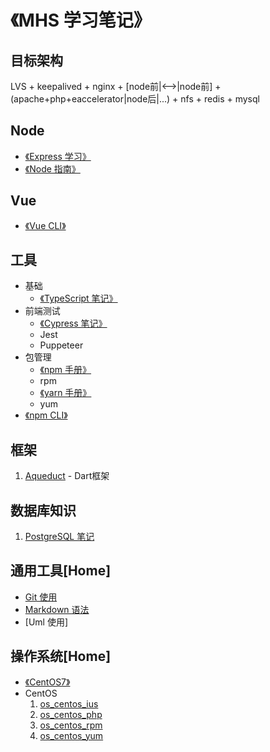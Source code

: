 # 《MHS 学习笔记》

## 目标架构
LVS + keepalived + nginx + [node前|<-->|node前] + (apache+php+eaccelerator|node后|...) + nfs + redis + mysql

## Node
- [《Express 学习》]
- [《Node 指南》]

## Vue
- [《Vue CLI》]

## 工具
- 基础
  - [《TypeScript 笔记》]
- 前端测试
  - [《Cypress 笔记》]
  - Jest
  - Puppeteer
- 包管理
  - [《npm 手册》]
  - rpm
  - [《yarn 手册》]
  - yum
- [《npm CLI》]

## <span>框架</span>
1. [Aqueduct] - Dart框架


## <span>数据库知识</span>
1. [PostgreSQL 笔记]


## <span id="com-tools">通用工具</span>[Home]
- [Git 使用]
- [Markdown 语法]
- [Uml 使用]

## <span id="os">操作系统</span>[Home]
- [《CentOS7》]
- <span id="centos">CentOS</span>
  1. [os_centos_ius]
  2. [os_centos_php]
  3. [os_centos_rpm]
  4. [os_centos_yum]

##
[《MHS 学习笔记》]: https://mhsnet.github.io/mhsstudynotes/ "《MHS 学习笔记》"

[《Express 学习》]: https://mhsnet.github.io/mhsstudynotes/node/express/index.html "《Express 学习》"
[《Node 指南》]: https://mhsnet.github.io/mhsstudynotes/node/guide/index.html "《Node 指南》"

[《Vue CLI》]: https://mhsnet.github.io/mhsstudynotes/vue/cli/index.html "《Vue CLI》"

[《TypeScript 笔记》]: https://mhsnet.github.io/mhsstudynotes/tools/base/typescript/index.html "《TypeScript 笔记》"
[《Cypress 笔记》]: https://mhsnet.github.io/mhsstudynotes/tools/test/cypress/index.html "《Cypress 笔记》"
[《npm 手册》]: https://mhsnet.github.io/mhsstudynotes/tools/pkg-adm/npm/handbook.html "《npm 手册》"
[《yarn 手册》]: https://mhsnet.github.io/mhsstudynotes/tools/pkg-adm/yarn/handbook.html "《yarn 手册》"
[《npm CLI》]: https://mhsnet.github.io/mhsstudynotes/tools/npm/cli/index.html "《npm CLI》"

[Aqueduct]: https://mhsnet.github.io/mhsstudynotes/framework/aqueduct/index.html "《Aqueduct》"

[PostgreSQL 笔记]: https://mhsnet.github.io/mhsstudynotes/database/postgresql_note.html "《PostgreSQL 笔记》"

[通用工具]: https://mhsnet.github.io/mhsstudynotes/index.html#com-tools "通用工具"
[Git 使用]: https://mhsnet.github.io/mhsstudynotes/tools/git.html "《Git 使用》"
[Markdown 语法]: https://mhsnet.github.io/mhsstudynotes/tools/markdown.html "《Markdown 语法》"
[《UML 使用》]: https://mhsnet.github.io/mhsstudynotes/tools/uml.html "《UML 使用》"
[时序图]: https://mhsnet.github.io/mhsstudynotes/tools/git.html "《时序图》"

[操作系统]: https://mhsnet.github.io/mhsstudynotes/index.html#os "操作系统"
[《CentOS7》]: https://mhsnet.github.io/mhsstudynotes/os/centos7/index.html "《CentOS7》"
[CentOS]: https://mhsnet.github.io/mhsstudynotes/index.html#centos "CentOS"
[os_centos_ius]: https://mhsnet.github.io/mhsstudynotes/os/centos/ius.html "ius"
[os_centos_php]: https://mhsnet.github.io/mhsstudynotes/os/centos/php.html "php"
[os_centos_rpm]: https://mhsnet.github.io/mhsstudynotes/os/centos/rpm.html "rpm"
[os_centos_yum]: https://mhsnet.github.io/mhsstudynotes/os/centos/yum.html "yum"